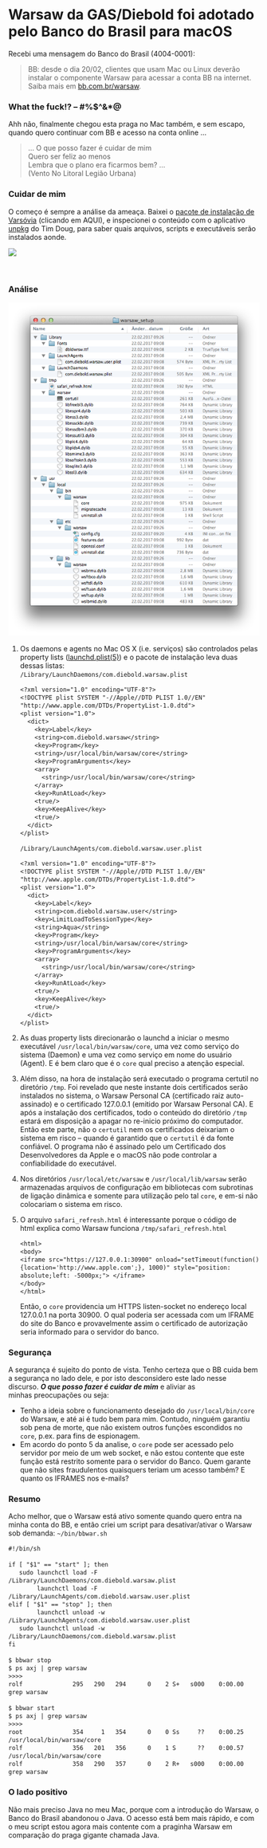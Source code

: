 Warsaw da GAS/Diebold foi adotado pelo Banco do Brasil para macOS
=================================================================

Recebi uma mensagem do Banco do Brasil (4004-0001):

> BB: desde o dia 20/02, clientes que usam Mac ou Linux deverão instalar
> o componente Warsaw para acessar a conta BB na internet. Saiba mais em
> [bb.com.br/warsaw](http://bb.com.br/warsaw).

### What the fuck!? – \#%\$\^&\*@

Ahh não, finalmente chegou esta praga no Mac também, e sem escapo,
quando quero continuar com BB e acesso na conta online …

> … O que posso fazer é cuidar de mim\
> Quero ser feliz ao menos\
> Lembra que o plano era ficarmos bem? …\
> (Vento No Litoral Legião Urbana)

### Cuidar de mim

O começo é sempre a análise da ameaça. Baixei o [pacote de instalação de
Varsóvia](https://seg.bb.com.br/duvidas.html) (clicando em AQUI), e
inspecionei o conteúdo com o aplicativo
[unpkg](https://www.timdoug.com/unpkg/) do Tim Doug, para saber quais
arquivos, scripts e executáveis serão instalados aonde.

![](https://github.com/obsigna/bbwar/raw/master/unpkg%20varsóvia.png)

 

### Análise

![](https://github.com/obsigna/bbwar/raw/master/warsaw%20content.png)

1.  Os daemons e agents no Mac OS X (i.e. serviços) são controlados
    pelas property lists
    ([launchd.plist(5)](https://developer.apple.com/legacy/library/documentation/Darwin/Reference/ManPages/man5/launchd.plist.5.html)) e
    o pacote de instalação leva duas dessas listas:\
     `/Library/LaunchDaemons/com.diebold.warsaw.plist`

        <?xml version="1.0" encoding="UTF-8"?>
        <!DOCTYPE plist SYSTEM "-//Apple//DTD PLIST 1.0//EN" "http://www.apple.com/DTDs/PropertyList-1.0.dtd">
        <plist version="1.0">
          <dict>
            <key>Label</key>
            <string>com.diebold.warsaw</string>
            <key>Program</key>
            <string>/usr/local/bin/warsaw/core</string>
            <key>ProgramArguments</key>
            <array>
              <string>/usr/local/bin/warsaw/core</string>
            </array>
            <key>RunAtLoad</key>
            <true/>
            <key>KeepAlive</key>
            <true/>
          </dict>
        </plist>

    `/Library/LaunchAgents/com.diebold.warsaw.user.plist`

        <?xml version="1.0" encoding="UTF-8"?>
        <!DOCTYPE plist SYSTEM "-//Apple//DTD PLIST 1.0//EN" "http://www.apple.com/DTDs/PropertyList-1.0.dtd">
        <plist version="1.0">
          <dict>
            <key>Label</key>
            <string>com.diebold.warsaw.user</string>
            <key>LimitLoadToSessionType</key>
            <string>Aqua</string>
            <key>Program</key>
            <string>/usr/local/bin/warsaw/core</string>
            <key>ProgramArguments</key>
            <array>
              <string>/usr/local/bin/warsaw/core</string>
            </array>
            <key>RunAtLoad</key>
            <true/>
            <key>KeepAlive</key>
            <true/>
          </dict>
        </plist>

2.  As duas property lists direcionarão o launchd a iniciar o mesmo
    executável `/usr/local/bin/warsaw/core`, uma vez como serviço do
    sistema (Daemon) e uma vez como serviço em nome do usuário (Agent).
    E é bem claro que é o `core` qual preciso a atenção especial.
3.  Além disso, na hora de instalação será executado o programa certutil
    no diretório `/tmp`. Foi revelado que neste instante dois
    certificados serão instalados no sistema, o Warsaw Personal CA
    (certificado raiz auto-assinado) e o certificado 127.0.0.1 (emitido
    por Warsaw Personal CA). E após a instalação dos certificados, todo
    o conteúdo do diretório `/tmp` estará em disposição a apagar no
    re-inicio próximo do computador. Então este parte, não o `certutil`
    nem os certificados deixariam o sistema em risco – quando é
    garantido que o `certutil` é da fonte confiável. O programa não é
    assinado pelo um Certificado dos Desenvolvedores da Apple e o macOS
    não pode controlar a confiabilidade do executável.
4.  Nos diretórios `/usr/local/etc/warsaw` e `/usr/local/lib/warsaw`
    serão armazenadas arquivos de configuração em bibliotecas com
    subrotinas de ligação dinâmica e somente para utilização pelo tal
    `core`, e em-si não colocariam o sistema em risco.
5.  O arquivo `safari_refresh.html` é interessante porque o código de
    html explica como Warsaw funciona `/tmp/safari_refresh.html`

        <html>
        <body>
        <iframe src="https://127.0.0.1:30900" onload="setTimeout(function(){location='http://www.apple.com';}, 1000)" style="position: absolute;left: -5000px;"> </iframe>
        </body>
        </html>

    Então, o `core` providencia um HTTPS listen-socket no endereço local
    127.0.0.1 na porta 30900. O qual poderia ser acessada com um IFRAME
    do site do Banco e provavelmente assim o certificado de autorização
    seria informado para o servidor do banco.

### Segurança

A segurança é sujeito do ponto de vista. Tenho certeza que o BB cuida
bem a segurança no lado dele, e por isto desconsidero este lado nesse
discurso. ***O que posso fazer é cuidar de mim*** e aliviar as
minhas preocupações ou seja:

-   Tenho a ideia sobre o funcionamento desejado do
    `/usr/local/bin/core` do Warsaw, e até ai é tudo bem para mim.
    Contudo, ninguém garantiu sob pena de morte, que não existem outros
    funções escondidos no `core`, p.ex. para fins de espionagem.
-   Em acordo do ponto 5 da analise, o `core` pode ser acessado pelo
    servidor por meio de um web socket, e não estou contente que este
    função está restrito somente para o servidor do Banco. Quem garante
    que não sites fraudulentos quaisquers teriam um acesso também? E
    quanto os IFRAMES nos e-mails?

### Resumo

Acho melhor, que o Warsaw está ativo somente quando quero entra na minha
conta do BB, e então criei um script para desativar/ativar o Warsaw sob
demanda: `~/bin/bbwar.sh`

    #!/bin/sh

    if [ "$1" == "start" ]; then
       sudo launchctl load -F /Library/LaunchDaemons/com.diebold.warsaw.plist
            launchctl load -F /Library/LaunchAgents/com.diebold.warsaw.user.plist
    elif [ "$1" == "stop" ]; then
            launchctl unload -w /Library/LaunchAgents/com.diebold.warsaw.user.plist
       sudo launchctl unload -w /Library/LaunchDaemons/com.diebold.warsaw.plist
    fi

    $ bbwar stop
    $ ps axj | grep warsaw
    >>>>
    rolf              295   290   294      0    2 S+   s000    0:00.00 grep warsaw

    $ bbwar start
    $ ps axj | grep warsaw
    >>>>
    root              354     1   354      0    0 Ss     ??    0:00.25 /usr/local/bin/warsaw/core
    rolf              356   201   356      0    1 S      ??    0:00.57 /usr/local/bin/warsaw/core
    rolf              358   290   357      0    2 R+   s000    0:00.00 grep warsaw

### O lado positivo

Não mais preciso Java no meu Mac, porque com a introdução do Warsaw, o
Banco do Brasil abandonou o Java. O acesso está bem mais rápido, e com o
meu script estou agora mais contente com a praginha Warsaw em comparação
do praga gigante chamada Java.
